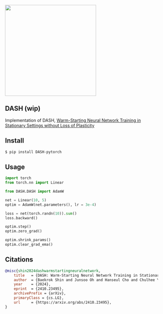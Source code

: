 <img src="./dash-fig4.png" width="300px"></img>

## DASH (wip)

Implementation of DASH, [Warm-Starting Neural Network Training in Stationary Settings without Loss of Plasticity](https://arxiv.org/abs/2410.23495)

## Install

```bash
$ pip install DASH-pytorch
```

## Usage

```python
import torch
from torch.nn import Linear

from DASH.DASH import AdamW

net = Linear(10, 5)
optim = AdamW(net.parameters(), lr = 3e-4)

loss = net(torch.randn(10)).sum()
loss.backward()

optim.step()
optim.zero_grad()

optim.shrink_params()
optim.clear_grad_ema()
```

## Citations

```bibtex
@misc{shin2024dashwarmstartingneuralnetwork,
    title   = {DASH: Warm-Starting Neural Network Training in Stationary Settings without Loss of Plasticity}, 
    author  = {Baekrok Shin and Junsoo Oh and Hanseul Cho and Chulhee Yun},
    year    = {2024},
    eprint  = {2410.23495},
    archivePrefix = {arXiv},
    primaryClass = {cs.LG},
    url     = {https://arxiv.org/abs/2410.23495}, 
}
```
